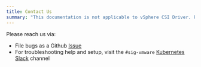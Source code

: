 ```yaml
---
title: Contact Us
summary: "This documentation is not applicable to vSphere CSI Driver. Please visit https://vsphere-csi-driver.sigs.k8s.io/ for information about vSphere CSI Driver."
---
```


Please reach us via:

* File bugs as a Github [Issue](https://github.com/vmware/vsphere-storage-for-kubernetes/issues)
* For troubleshooting help and setup, visit the `#sig-vmware` [Kubernetes Slack](https://kubernetes.slack.com/messages/sig-vmware) channel
